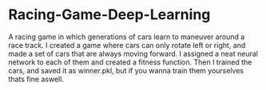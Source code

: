 # Racing-Game-Deep-Learning
A racing game in which generations of cars learn to maneuver around a race track.
I created a game where cars can only rotate left or right, and made a set of cars that are always moving forward. I assigned a neat neural network to each of them and created a fitness function. Then I trained the cars, and saved it as winner.pkl, but if you wanna train them yourselves thats fine aswell.
